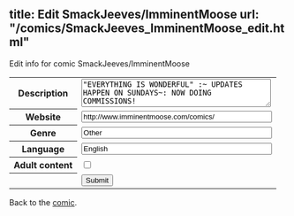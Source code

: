 title: Edit SmackJeeves/ImminentMoose
url: "/comics/SmackJeeves_ImminentMoose_edit.html"
---
Edit info for comic SmackJeeves/ImminentMoose

<form name="comic" action="http://gaepostmail.appspot.com/comic/" method="post">
<table class="comicinfo">
<tr>
<th>Description</th><td><textarea name="description" cols="40" rows="3">&quot;EVERYTHING IS WONDERFUL&quot; :~ UPDATES HAPPEN ON SUNDAYS~: NOW DOING COMMISSIONS!</textarea></td>
</tr>
<tr>
<th>Website</th><td><input type="text" name="url" value="http://www.imminentmoose.com/comics/" size="40"/></td>
</tr>
<tr>
<th>Genre</th><td><input type="text" name="genre" value="Other" size="40"/></td>
</tr>
<tr>
<th>Language</th><td><input type="text" name="language" value="English" size="40"/></td>
</tr>
<tr>
<th>Adult content</th><td><input type="checkbox" name="adult" value="adult" /></td>
</tr>
<tr>
<th></th><td>
<input type="hidden" name="comic" value="SmackJeeves_ImminentMoose" />
<input type="submit" name="submit" value="Submit" />
</td>
</tr>
</table>
</form>

Back to the [comic](SmackJeeves_ImminentMoose.html).
